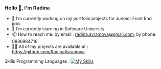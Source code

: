 ### Hello 👋, I'm Radina

- 🔭 I’m currently working on my portfolio projects for Junoior Front End jobs
- 🌱 I’m currently learning in Software University.
-  📫 How to reach me: by email : radina.avramova@gmail.com, by phone: 0886984716
-  👨‍💻 All of my projects are available at : https://github.com/RadinaAvramova

Skills
Programming Languages : [![My Skills](https://skills.thijs.gg/icons?i=js,html,css,c,oracle,sql,mocha,postman,linux,git,arduino)](https://skills.thijs.gg)



<!--
**RadinaAvramova/RadinaAvramova** is a ✨ _special_ ✨ repository because its `README.md` (this file) appears on your GitHub profile.

Here are some ideas to get you started:


- 👯 I’m looking to collaborate on ...
- 🤔 I’m looking for help with ...
- 💬 Ask me about ...
- 📫 How to reach me: ...
- 😄 Pronouns: ...
- ⚡ Fun fact: ...
-->
